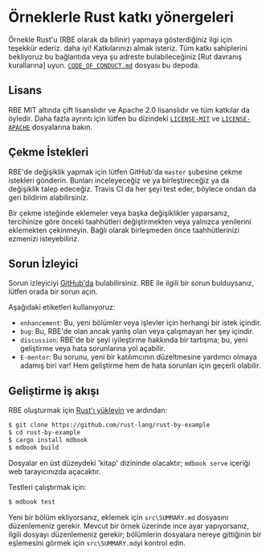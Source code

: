 # Örneklerle Rust katkı yönergeleri

Örnekle Rust'u (RBE olarak da bilinir) yapmaya gösterdiğiniz ilgi için teşekkür ederiz.
daha iyi! Katkılarınızı almak isteriz. Tüm katkı sahiplerini bekliyoruz
bu bağlantıda veya şu adreste bulabileceğiniz [Rut davranış kurallarına] uyun.
[`CODE_OF_CONDUCT.md`] dosyası bu depoda.

[Rust davranış kuralları]: https://www.rust-lang.org/policies/code-of-conduct
[`CODE_OF_CONDUCT.md`]: [https://github.com/rust-lang/rust-by-example/blob/master/CODE_OF_CONDUCT.md](https://github.com/rust-lang-tr/rust-by-example-tr/blob/master/CODE_OF_CONDUCT.md)

## Lisans

RBE MIT altında çift lisanslıdır ve Apache 2.0 lisanslıdır ve tüm katkılar da öyledir.
Daha fazla ayrıntı için lütfen bu dizindeki [`LICENSE-MIT`] ve [`LICENSE-APACHE`] dosyalarına bakın.

[`LICENSE-MIT`]: [https://github.com/rust-lang/rust-by-example/blob/master/LICENSE-MIT](https://github.com/rust-lang-tr/rust-by-example-tr/blob/master/LICENSE-MIT)
[`LICENSE-APACHE`]: [https://github.com/rust-lang-tr/rust-by-example-tr/blob/master/LICENSE-APACHE](https://github.com/rust-lang-tr/rust-by-example-tr/blob/master/LICENSE-APACHE)

## Çekme İstekleri

RBE'de değişiklik yapmak için lütfen GitHub'da `master` şubesine çekme istekleri gönderin. Bunları inceleyeceğiz ve ya birleştireceğiz ya da değişiklik talep edeceğiz. Travis CI da her şeyi test eder, böylece ondan da geri bildirim alabilirsiniz.

Bir çekme isteğinde eklemeler veya başka değişiklikler yaparsanız, tercihinize göre önceki taahhütleri değiştirmekten veya yalnızca yenilerini eklemekten çekinmeyin. Bağlı olarak birleşmeden önce taahhütlerinizi ezmenizi isteyebiliriz.

## Sorun İzleyici

Sorun izleyiciyi [GitHub'da](https://github.com/rust-lang/rust-by-example/issues) bulabilirsiniz. RBE ile ilgili bir sorun bulduysanız, lütfen orada bir sorun açın.

Aşağıdaki etiketleri kullanıyoruz:

* `enhancement`: Bu, yeni bölümler veya işlevler için herhangi bir istek içindir.
* `bug`: Bu, RBE'de olan ancak yanlış olan veya çalışmayan her şey içindir.
* `discussion`: RBE'de bir şeyi iyileştirme hakkında bir tartışma; bu, yeni geliştirme veya hata sorunlarına yol açabilir.
* `E-mentor`: Bu sorunu, yeni bir katılımcının düzeltmesine yardımcı olmaya adamış biri var!
  Hem geliştirme hem de hata sorunları için geçerli olabilir.

## Geliştirme iş akışı

RBE oluşturmak için [Rust'ı yükleyin] ve ardından:

```bash
$ git clone https://github.com/rust-lang/rust-by-example
$ cd rust-by-example
$ cargo install mdbook
$ mdbook build
```

[Rust'ı yükleyin]: http://rust-lang.org/install.html

Dosyalar en üst düzeydeki 'kitap' dizininde olacaktır; `mdbook serve` içeriği web tarayıcınızda açacaktır.

Testleri çalıştırmak için:

```bash
$ mdbook test
```

Yeni bir bölüm ekliyorsanız, eklemek için `src\SUMMARY.md` dosyasını düzenlemeniz gerekir. Mevcut bir örnek üzerinde ince ayar yapıyorsanız, ilgili dosyayı düzenlemeniz gerekir; bölümlerin dosyalara nereye gittiğinin bir eşlemesini görmek için `src\SUMMARY.md`yi kontrol edin.
